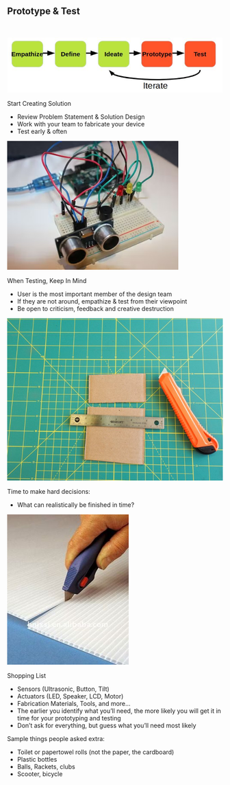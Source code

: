 Prototype & Test
---
<br>

![](images/prototype.jpg)

Start Creating Solution

- Review Problem Statement & Solution Design
- Work with your team to fabricate your device
- Test early & often

![](images/test.jpg)

When Testing, Keep In Mind

- User is the most important member of the design team
- If they are not around, empathize & test from their viewpoint
- Be open to criticism, feedback and creative destruction

![](images/cuttingboard.jpg)

Time to make hard decisions:

- What can realistically be finished in time?

![](images/penknife.jpg)

Shopping List

- Sensors (Ultrasonic, Button, Tilt)
- Actuators (LED, Speaker, LCD, Motor)
- Fabrication Materials, Tools, and more...
- The earlier you identify what you’ll need, the more likely you will get it in time for your prototyping and testing
- Don’t ask for everything, but guess what you’ll need most likely

Sample things people asked extra:
- Toilet or papertowel rolls (not the paper, the cardboard)
- Plastic bottles
- Balls, Rackets, clubs 
- Scooter, bicycle